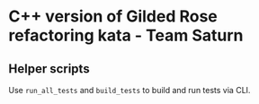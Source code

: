 # C++ version of Gilded Rose refactoring kata - Team Saturn

## Helper scripts

Use `run_all_tests` and `build_tests` to build and run tests via CLI.